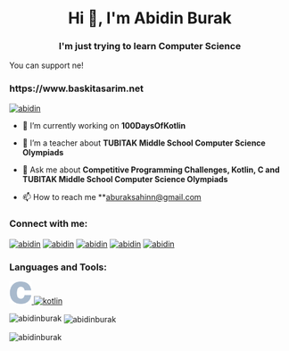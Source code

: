 <h1 align="center">Hi 👋, I'm Abidin Burak</h1>
<h3 align="center">I'm just trying to learn Computer Science</h3>
You can support ne!
<h3>https://www.baskitasarim.net</h3>


<p align="left"> <a href="https://twitter.com/abidinburaks" target="blank"><img src="https://img.shields.io/twitter/follow/abidin?logo=twitter&style=for-the-badge" alt="abidin" /></a> </p>

- 🔭 I’m currently working on **100DaysOfKotlin**

- 👯 I’m a teacher about **TUBITAK Middle School Computer Science Olympiads**

- 💬 Ask me about **Competitive Programming Challenges, Kotlin, C and TUBITAK Middle School Computer Science Olympiads**

- 📫 How to reach me **aburaksahinn@gmail.com


<h3 align="left">Connect with me:</h3>
<p align="left">
<a href="https://twitter.com/abidin" target="blank"><img align="center" src="https://raw.githubusercontent.com/rahuldkjain/github-profile-readme-generator/master/src/images/icons/Social/twitter.svg" alt="abidin" height="30" width="40" /></a>
<a href="https://linkedin.com/in/aburaksahin/" target="blank"><img align="center" src="https://raw.githubusercontent.com/rahuldkjain/github-profile-readme-generator/master/src/images/icons/Social/linked-in-alt.svg" alt="abidin" height="30" width="40" /></a>
<a href="https://instagram.com/abidinburaksahin" target="blank"><img align="center" src="https://raw.githubusercontent.com/rahuldkjain/github-profile-readme-generator/master/src/images/icons/Social/instagram.svg" alt="abidin" height="30" width="40" /></a>
<a href="https://codeforces.com/profile/aburaksahin" target="blank"><img align="center" src="https://raw.githubusercontent.com/rahuldkjain/github-profile-readme-generator/master/src/images/icons/Social/codeforces.svg" alt="abidin" height="30" width="40" /></a>
<a href="https://www.hackerearth.com/@aburaksahin" target="blank"><img align="center" src="https://raw.githubusercontent.com/rahuldkjain/github-profile-readme-generator/master/src/images/icons/Social/hackerearth.svg" alt="abidin" height="30" width="40" /></a>
</p>

<h3 align="left">Languages and Tools:</h3>
<p align="left"> <a href="https://www.cprogramming.com/" target="_blank" rel="noreferrer"> <img src="https://raw.githubusercontent.com/devicons/devicon/master/icons/c/c-original.svg" alt="c" width="40" height="40"/> </a> <a href="https://kotlinlang.org" target="_blank" rel="noreferrer"> <img src="https://www.vectorlogo.zone/logos/kotlinlang/kotlinlang-icon.svg" alt="kotlin" width="40" height="40"/> </a> </p>

<p><img align="left" src="https://github-readme-stats.vercel.app/api/top-langs?username=abidinburak&show_icons=true&locale=en&layout=compact" alt="abidinburak" /></p>

<p>&nbsp;<img align="center" src="https://github-readme-stats.vercel.app/api?username=abidinburak&show_icons=true&locale=en" alt="abidinburak" /></p>

<p><img align="center" src="https://github-readme-streak-stats.herokuapp.com/?user=abidinburak&" alt="abidinburak" /></p>

